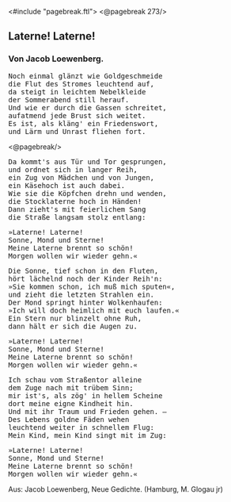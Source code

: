 <#include "pagebreak.ftl">
\<@pagebreak 273/>
<h2>Laterne! Laterne!</h2>

<h3>Von Jacob Loewenberg.</h3>

<pre>Noch einmal glänzt wie Goldgeschmeide
die Flut des Stromes leuchtend auf,
da steigt in leichtem Nebelkleide
der Sommerabend still herauf.
Und wie er durch die Gassen schreitet,
aufatmend jede Brust sich weitet.
Es ist, als kläng' ein Friedenswort,
und Lärm und Unrast fliehen fort.</pre>

\<@pagebreak/>
<pre>Da kommt's aus Tür und Tor gesprungen,
und ordnet sich in langer Reih,
ein Zug von Mädchen und von Jungen,
ein Käsehoch ist auch dabei.
Wie sie die Köpfchen drehn und wenden,
die Stocklaterne hoch in Händen!
Dann zieht's mit feierlichem Sang
die Straße langsam stolz entlang:</pre>

<pre>»Laterne! Laterne!
Sonne, Mond und Sterne!
Meine Laterne brennt so schön!
Morgen wollen wir wieder gehn.«</pre>

<pre>Die Sonne, tief schon in den Fluten,
hört lächelnd noch der Kinder Reih'n:
»Sie kommen schon, ich muß mich sputen«,
und zieht die letzten Strahlen ein.
Der Mond springt hinter Wolkenhaufen:
»Ich will doch heimlich mit euch laufen.«
Ein Stern nur blinzelt ohne Ruh,
dann hält er sich die Augen zu.</pre>

<pre>»Laterne! Laterne!
Sonne, Mond und Sterne!
Meine Laterne brennt so schön!
Morgen wollen wir wieder gehn.«</pre>

<pre>Ich schau vom Straßentor alleine
dem Zuge nach mit trübem Sinn;
mir ist's, als zög' in hellem Scheine
dort meine eigne Kindheit hin.
Und mit ihr Traum und Frieden gehen. &ndash;
Des Lebens goldne Fäden wehen
leuchtend weiter in schnellem Flug:
Mein Kind, mein Kind singt mit im Zug:</pre>

<pre>»Laterne! Laterne!
Sonne, Mond und Sterne!
Meine Laterne brennt so schön!
Morgen wollen wir wieder gehn.«</pre>

<div class="source pre">Aus: Jacob Loewenberg, Neue Gedichte.
(Hamburg, M. Glogau jr)</div>

